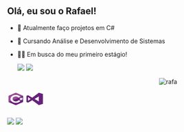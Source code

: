 ## Olá, eu sou o Rafael! 

- 🔭 Atualmente faço projetos em C#
- 🌱 Cursando Análise e Desenvolvimento de Sistemas
- 👨‍🎓 Em busca do meu primeiro estágio!


  <img height="140em" src="https://github-readme-stats.vercel.app/api?username=RafaelKunzler&show_icons=true&theme=material-palenight&hide_border=true&include_all_commits=true&count_private=true"/>
  <img height="140em" src="https://github-readme-stats.vercel.app/api/top-langs/?username=RafaelKunzler&layout=compact&langs_count=7&theme=material-palenight&hide_border=true"/>

<img align="right" alt="rafa" width="150px" src="https://cdn.discordapp.com/attachments/301839436411568129/1016791310021185677/naruto-walk-GIF-unscreen.gif">

  <br />
  <div style="display: inline_block"><br>
   <img align="center" alt="Rafa-Csharp" height="30" width="40" src="https://raw.githubusercontent.com/devicons/devicon/master/icons/csharp/csharp-original.svg" />
   <img align="center" alt="Rafa-Vs" height="30" width="40" src="https://raw.githubusercontent.com/devicons/devicon/master/icons/visualstudio/visualstudio-plain.svg" />
</div>

##

  <a href = "mailto:rafaelkunzler@gmail.com"><img src="https://img.shields.io/badge/-Gmail-%23333?style=for-the-badge&logo=gmail&logoColor=white" target="_blank"></a>
  <a href="https://www.linkedin.com/in/rafael-rodrigues-do-patroc%C3%ADnio-nunes-3984921a2/" target="_blank"><img src="https://img.shields.io/badge/-LinkedIn-%230077B5?style=for-the-badge&logo=linkedin&logoColor=white" target="_blank"></a> 
